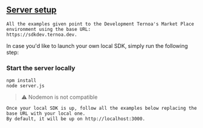 ## [Server setup](../readme.md)
```
All the examples given point to the Development Ternoa's Market Place environment using the base URL: 
https://sdkdev.ternoa.dev.
```
In case you'd like to launch your own local SDK, simply run the following step:
### Start the server locally
```
npm install
node server.js
```
> ⚠️ Nodemon is not compatible
```
Once your local SDK is up, follow all the examples below replacing the base URL with your local one. 
By default, it will be up on http://localhost:3000.
```
